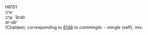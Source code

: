 <body>
  <p>H6151<br>  ערב  <br> עֲרַב  ‎  ‛ărab  <br><i>ar-ab‘ </i><br>(Chaldee); corresponding to <a href="h6148.htm">6148</a>  to <i>commingle: - </i>mingle (self), mix.<br></p>
 </body>